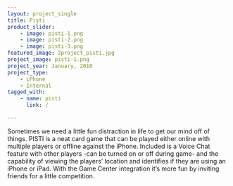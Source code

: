 ```yaml
---
layout: project_single
title: Pişti
product_slider:
    - image: pisti-1.png
    - image: pisti-2.png
    - image: pisti-3.png
featured_image: 2project_pisti.jpg
project_image: pisti-1.png
project_year: January, 2010
project_type:
    - iPhone
    - Internal
tagged_with:
    - name: pisti
      link: /

---
```


Sometimes we need a little fun distraction in life to get our mind off of things. PISTI is a neat card game that can be played either online with multiple players or offline against the iPhone. Included is a Voice Chat feature with other players -can be turned on or off during game- and the capability of viewing the players’ location and identifies if they are using an iPhone or iPad. With the Game Center integration it’s more fun by inviting friends for a little competition.
